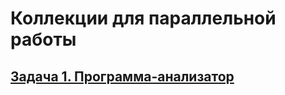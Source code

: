 # Коллекции для параллельной работы
## [Задача 1. Программа-анализатор](https://github.com/netology-code/jd-homeworks/blob/video/concurrent_collections/task1/README.md)